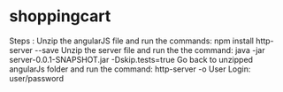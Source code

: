 # shoppingcart
Steps :
Unzip the angularJS file and run the commands:    npm install http-server --save
Unzip the server file and run the the command:     java -jar server-0.0.1-SNAPSHOT.jar -Dskip.tests=true
Go back to unzipped angularJs folder and run the command:  http-server -o
User Login:  user/password 
